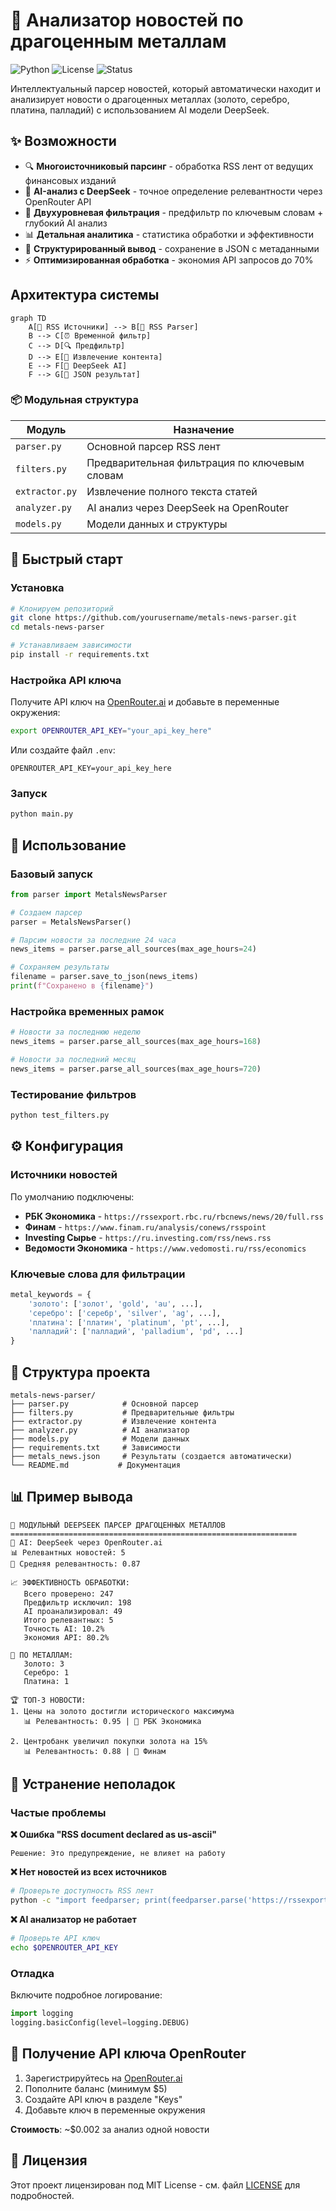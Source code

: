 # 🥇 Анализатор новостей по драгоценным металлам

![Python](https://img.shields.io/badge/python-v3.8+-blue.svg)
![License](https://img.shields.io/badge/license-MIT-green.svg)
![Status](https://img.shields.io/badge/status-active-brightgreen.svg)

Интеллектуальный парсер новостей, который автоматически находит и анализирует новости о драгоценных металлах (золото, серебро, платина, палладий) с использованием AI модели DeepSeek.

## ✨ Возможности

- 🔍 **Многоисточниковый парсинг** - обработка RSS лент от ведущих финансовых изданий
- 🤖 **AI-анализ с DeepSeek** - точное определение релевантности через OpenRouter API
- 🎯 **Двухуровневая фильтрация** - предфильтр по ключевым словам + глубокий AI анализ
- 📊 **Детальная аналитика** - статистика обработки и эффективности
- 💾 **Структурированный вывод** - сохранение в JSON с метаданными
- ⚡ **Оптимизированная обработка** - экономия API запросов до 70%

##  Архитектура системы

```mermaid
graph TD
    A[📡 RSS Источники] --> B[🔄 RSS Parser]
    B --> C[⏰ Временной фильтр]
    C --> D[🔍 Предфильтр]
    D --> E[📄 Извлечение контента]
    E --> F[🤖 DeepSeek AI]
    F --> G[💾 JSON результат]
```

### 📦 Модульная структура

| Модуль | Назначение |
|--------|------------|
| `parser.py` | Основной парсер RSS лент |
| `filters.py` | Предварительная фильтрация по ключевым словам |
| `extractor.py` | Извлечение полного текста статей |
| `analyzer.py` | AI анализ через DeepSeek на OpenRouter |
| `models.py` | Модели данных и структуры |

## 🚀 Быстрый старт

### Установка

```bash
# Клонируем репозиторий
git clone https://github.com/yourusername/metals-news-parser.git
cd metals-news-parser

# Устанавливаем зависимости
pip install -r requirements.txt
```

### Настройка API ключа

Получите API ключ на [OpenRouter.ai](https://openrouter.ai/) и добавьте в переменные окружения:

```bash
export OPENROUTER_API_KEY="your_api_key_here"
```

Или создайте файл `.env`:
```
OPENROUTER_API_KEY=your_api_key_here
```

### Запуск

```bash
python main.py
```

## 📖 Использование

### Базовый запуск

```python
from parser import MetalsNewsParser

# Создаем парсер
parser = MetalsNewsParser()

# Парсим новости за последние 24 часа  
news_items = parser.parse_all_sources(max_age_hours=24)

# Сохраняем результаты
filename = parser.save_to_json(news_items)
print(f"Сохранено в {filename}")
```

### Настройка временных рамок

```python
# Новости за последнюю неделю
news_items = parser.parse_all_sources(max_age_hours=168)

# Новости за последний месяц
news_items = parser.parse_all_sources(max_age_hours=720)
```

### Тестирование фильтров

```bash
python test_filters.py
```

## ⚙️ Конфигурация

### Источники новостей

По умолчанию подключены:
- **РБК Экономика** - `https://rssexport.rbc.ru/rbcnews/news/20/full.rss`
- **Финам** - `https://www.finam.ru/analysis/conews/rsspoint`
- **Investing Сырье** - `https://ru.investing.com/rss/news.rss`
- **Ведомости Экономика** - `https://www.vedomosti.ru/rss/economics`

### Ключевые слова для фильтрации

```python
metal_keywords = {
    'золото': ['золот', 'gold', 'au', ...],
    'серебро': ['серебр', 'silver', 'ag', ...],
    'платина': ['платин', 'platinum', 'pt', ...],
    'палладий': ['палладий', 'palladium', 'pd', ...]
}
```

## 📁 Структура проекта

```
metals-news-parser/
├── parser.py            # Основной парсер
├── filters.py           # Предварительные фильтры
├── extractor.py         # Извлечение контента
├── analyzer.py          # AI анализатор
├── models.py            # Модели данных
├── requirements.txt     # Зависимости
├── metals_news.json     # Результаты (создается автоматически)
└── README.md           # Документация
```

## 📊 Пример вывода

```
🚀 МОДУЛЬНЫЙ DEEPSEEK ПАРСЕР ДРАГОЦЕННЫХ МЕТАЛЛОВ
================================================================
🤖 AI: DeepSeek через OpenRouter.ai
📊 Релевантных новостей: 5
🎯 Средняя релевантность: 0.87

📈 ЭФФЕКТИВНОСТЬ ОБРАБОТКИ:
   Всего проверено: 247
   Предфильтр исключил: 198
   AI проанализировал: 49
   Итого релевантных: 5
   Точность AI: 10.2%
   Экономия API: 80.2%

🥇 ПО МЕТАЛЛАМ:
   Золото: 3
   Серебро: 1
   Платина: 1

🏆 ТОП-3 НОВОСТИ:
1. Цены на золото достигли исторического максимума
   📊 Релевантность: 0.95 | 🏢 РБК Экономика
   
2. Центробанк увеличил покупки золота на 15%
   📊 Релевантность: 0.88 | 🏢 Финам
```

## 🔧 Устранение неполадок

### Частые проблемы

**❌ Ошибка "RSS document declared as us-ascii"**
```
Решение: Это предупреждение, не влияет на работу
```

**❌ Нет новостей из всех источников**
```bash
# Проверьте доступность RSS лент
python -c "import feedparser; print(feedparser.parse('https://rssexport.rbc.ru/rbcnews/news/20/full.rss'))"
```

**❌ AI анализатор не работает**
```bash
# Проверьте API ключ
echo $OPENROUTER_API_KEY
```

### Отладка

Включите подробное логирование:

```python
import logging
logging.basicConfig(level=logging.DEBUG)
```

## 🔑 Получение API ключа OpenRouter

1. Зарегистрируйтесь на [OpenRouter.ai](https://openrouter.ai/)
2. Пополните баланс (минимум $5)
3. Создайте API ключ в разделе "Keys"
4. Добавьте ключ в переменные окружения

**Стоимость**: ~$0.002 за анализ одной новости

## 📝 Лицензия

Этот проект лицензирован под MIT License - см. файл [LICENSE](LICENSE) для подробностей.


